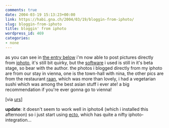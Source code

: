 ```yaml
---
comments: true
date: 2004-03-19 15:13:23+00:00
link: https://habi.gna.ch/2004/03/19/bloggin-from-iphoto/
slug: bloggin-from-iphoto
title: bloggin' from iphoto
wordpress_id: 469
categories:
- none
---
```


as you can see in [the entry below](https://habi.gna.ch/blog/archives/000252.html) i'm now able to post pictures directly from [iphoto](https://apple.com/ilife/iphoto/), it's still bit quirky, but the [software](http://esigler.2nw.net/software/iphoto2weblog_merging_content_management_systems) i used is still in it's beta stage, so bear with the author. 
the photos i blogged directly from my iphoto are from our stay in vienna, one is the town-hall with nina, the other pics are from the restaurant [raan](http://www.raan.at/), which was more than lovely, i had a vegetarian sushi which was among the best asian stuff i ever ate! a big recommendation if you're ever gonna go to vienna!

[via [urs](http://circle.ch/blog/p1380.html)]

**update**: it doesn't seem to work well in iphoto4 (which i installed this afternoon) so i just start using [ecto](http://www.kung-foo.tv/ecto/), which has quite a nifty iphoto-integration...
